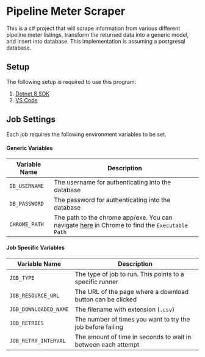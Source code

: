 # Pipeline Meter Scraper

This is a c# project that will scrape information from various different pipeline meter listings, transform the returned data into a generic model, and insert into database. This implementation is assuming a postgresql database.

## Setup

The following setup is required to use this program:

1. [Dotnet 8 SDK](https://dotnet.microsoft.com/en-us/download/dotnet/8.0)
2. [VS Code](https://code.visualstudio.com/)

## Job Settings

Each job requires the following environment variables to be set.

#### Generic Variables

| Variable Name | Description                                                                                                       |
| ------------- | ----------------------------------------------------------------------------------------------------------------- |
| `DB_USERNAME` | The username for authenticating into the database                                                                 |
| `DB_PASSWORD` | The password for authenticating into the database                                                                 |
| `CHROME_PATH` | The path to the chrome app/exe. You can navigate [here](chrome://version) in Chrome to find the `Executable Path` |

#### Job Specific Variables

| Variable Name         | Description                                                   |
| --------------------- | ------------------------------------------------------------- |
| `JOB_TYPE`            | The type of job to run. This points to a specific runner      |
| `JOB_RESOURCE_URL`    | The URL of the page where a download button can be clicked    |
| `JOB_DOWNLOADED_NAME` | The filename with extension (`.csv`)                          |
| `JOB_RETRIES`         | The number of times you want to try the job before failing    |
| `JOB_RETRY_INTERVAL`  | The amount of time in seconds to wait in between each attempt |
